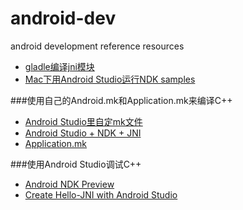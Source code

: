 # android-dev
android development reference resources
- [gladle编译jni模块](http://blog.csdn.net/ashqal/article/details/21869151)
- [Mac下用Android Studio运行NDK samples](http://charlyzhang.github.io/2016/02/04/Mac%E4%B8%8B%E7%94%A8Android%20Studio%E8%BF%90%E8%A1%8CNDK%20samples/)

###使用自己的Android.mk和Application.mk来编译C++
- [Android Studio里自定mk文件](http://david740204.pixnet.net/blog/post/412169557-android-studio%E8%A3%A1%E8%87%AA%E5%AE%9Aandroid.mk%E5%92%8Capplication.mk)
- [Android Studio + NDK + JNI](https://8085studio.wordpress.com/2015/04/25/android-studio-ndk-jni/)
- [Application.mk](https://developer.android.com/ndk/guides/application_mk.html)

###使用Android Studio调试C++
- [Android NDK Preview](http://tools.android.com/tech-docs/android-ndk-preview)
- [Create Hello-JNI with Android Studio](https://codelabs.developers.google.com/codelabs/android-studio-jni/index.html?index=..%2F..%2Findex#0)

